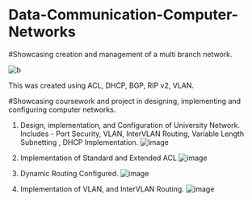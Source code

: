# Data-Communication-Computer-Networks

#Showcasing creation and management of a multi branch network.

![b](https://github.com/lochana-dineth/Data-Communication-Computer-Networks/assets/30839724/fd1af8fd-2a07-4ff9-8b4f-3896ea10ed07)

This was created using ACL, DHCP, BGP, RIP v2, VLAN.


#Showcasing coursework and project in designing, implementing and configuring computer networks.


1. Design, implementation, and Configuration of University Network.
   Includes - Port Security, VLAN, InterVLAN Routing, Variable Length Subnetting , DHCP Implementation.
   ![image](https://github.com/lochana-dineth/Data-Communication-Computer-Networks/assets/30839724/5af81756-190a-4796-81c8-1fb959e5e6e2)


2. Implementation of Standard and Extended ACL
   ![image](https://github.com/lochana-dineth/Data-Communication-Computer-Networks/assets/30839724/4e888cfa-8e6e-4743-9dda-7cf5e4fe1df7)


3. Dynamic Routing Configured.
   ![image](https://github.com/lochana-dineth/Data-Communication-Computer-Networks/assets/30839724/d861e7f1-3729-4677-9022-c415bc388463)


4. Implementation of VLAN, and InterVLAN Routing.
  ![image](https://github.com/lochana-dineth/Data-Communication-Computer-Networks/assets/30839724/fa3d53c0-4b80-4d6b-a238-b2a41a80ddd4)






